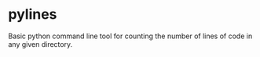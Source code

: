 # pylines
Basic python command line tool for counting the number of lines of code in any given directory.
